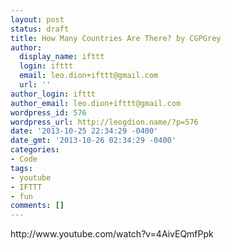 ```yaml
---
layout: post
status: draft
title: How Many Countries Are There? by CGPGrey
author:
  display_name: ifttt
  login: ifttt
  email: leo.dion+ifttt@gmail.com
  url: ''
author_login: ifttt
author_email: leo.dion+ifttt@gmail.com
wordpress_id: 576
wordpress_url: http://leogdion.name/?p=576
date: '2013-10-25 22:34:29 -0400'
date_gmt: '2013-10-26 02:34:29 -0400'
categories:
- Code
tags:
- youtube
- IFTTT
- fun
comments: []
---
```

<p>http:&#47;&#47;www.youtube.com&#47;watch?v=4AivEQmfPpk</p>
